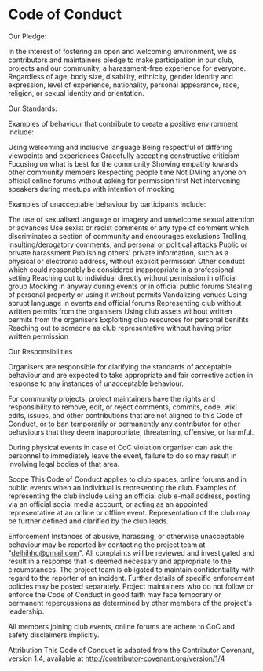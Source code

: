 # Code of Conduct

Our Pledge:
    
In the interest of fostering an open and welcoming environment, we as contributors and maintainers pledge to make participation in our club, projects and our community, a harassment-free experience for everyone. Regardless of age, body size, disability, ethnicity, gender identity and expression, level of experience, nationality, personal appearance, race, religion, or sexual identity and orientation.


Our Standards:
    
Examples of behaviour that contribute to create a positive environment include:
    
Using welcoming and inclusive language
Being respectful of differing viewpoints and experiences
Gracefully accepting constructive criticism
Focusing on what is best for the community
Showing empathy towards other community members
Respecting people time
Not DMing anyone on official online forums without asking for permission first
Not intervening speakers during meetups with intention of mocking

Examples of unacceptable behaviour by participants include:
    
The use of sexualised language or imagery and unwelcome sexual attention or advances
Use sexist or racist comments or any type of comment which discriminates a section of community and encourages exclusions
Trolling, insulting/derogatory comments, and personal or political attacks
Public or private harassment
Publishing others' private information, such as a physical or electronic address, without explicit permission
Other conduct which could reasonably be considered inappropriate in a professional setting
Reaching out to individual directly without permission in official group
Mocking in anyway during events or in official public forums
Stealing of personal property or using it without permits
Vandalizing venues 
Using abrupt language in events and official forums
Representing club without written permits from the organisers
Using club assets without written permits from the organisers
Exploiting club resources for personal benifits 
Reaching out to someone as club representative without having prior written permission


Our Responsibilities

Organisers are responsible for clarifying the standards of acceptable behaviour and are expected to take appropriate and fair corrective action in response to any instances of unacceptable behaviour.

For community projects,  project maintainers have the rights and responsibility to remove, edit, or reject comments, commits, code, wiki edits, issues, and other contributions that are not aligned to this Code of Conduct, or to ban temporarily or permanently any contributor for other behaviours that they deem inappropriate, threatening, offensive, or harmful.

During physical events in case of CoC violation organiser can ask the personnel to immediately leave the event, failure to do so may result in involving legal bodies of that area.

Scope
This Code of Conduct applies to club spaces, online forums and in public events when an individual is representing the club.
Examples of representing the club include using an official club e-mail address, posting via an official social media account, or acting as an appointed representative at an online or offline event. Representation of the club may be further defined and clarified by the club leads.

Enforcement
Instances of abusive, harassing, or otherwise unacceptable behaviour may be reported by contacting the project team at "delhihhc@gmail.com". All complaints will be reviewed and investigated and result in a response that is deemed necessary and appropriate to the circumstances. The project team is obligated to maintain confidentiality with regard to the reporter of an incident. Further details of specific enforcement policies may be posted separately.
Project maintainers who do not follow or enforce the Code of Conduct in good faith may face temporary or permanent repercussions as determined by other members of the project's leadership.

All members joining club events, online forums are adhere to CoC and safety disclaimers implicitly. 


Attribution
This Code of Conduct is adapted from the Contributor Covenant, version 1.4, available at http://contributor-covenant.org/version/1/4
